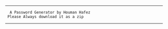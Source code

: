   __________________________________________
      A Password Generator by Houman Hafez
     Please Always download it as a zip
  __________________________________________
